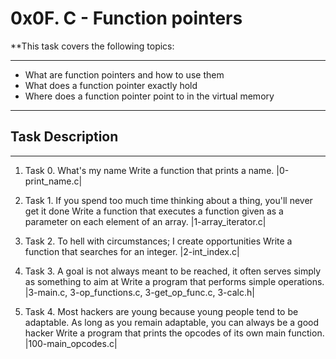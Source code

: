 # 0x0F. C - Function pointers

**This task covers the following topics:
***
- What are function pointers and how to use them
- What does a function pointer exactly hold
- Where does a function pointer point to in the virtual memory
***
## Task Description
********
1. Task 0. What's my name
Write a function that prints a name.
|0-print_name.c|

2. Task 1. If you spend too much time thinking about a thing, you'll never get it done
Write a function that executes a function given as a parameter on each element of an array.
|1-array_iterator.c|

3. Task 2. To hell with circumstances; I create opportunities
Write a function that searches for an integer.
|2-int_index.c|

4. Task 3. A goal is not always meant to be reached, it often serves simply as something to aim at
Write a program that performs simple operations.
|3-main.c, 3-op_functions.c, 3-get_op_func.c, 3-calc.h|

5. Task 4. Most hackers are young because young people tend to be adaptable. As long as you remain adaptable, you can always be a good hacker
Write a program that prints the opcodes of its own main function.
|100-main_opcodes.c|

